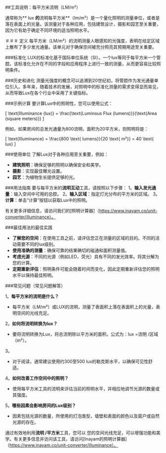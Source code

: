 ##工具说明：每平方米流明（LM/m²）

通常称为** lux **的**流明每平方米**（lm/m²）是一个量化照明的测量单位，或者是落在表面上的光量。该测量对于各种应用，包括建筑设计，摄影和园艺至关重要，因为它有助于确定不同环境的适当照明水平。

＃＃＃ 定义
每平方米（LM/m²）的流明测量人眼感知的光强度，表明在给定区域上散布了多少发光通量。该单元对于确保空间被充分照亮其预期用途至关重要。

###标准化
LUX的标准化基于国际单位系统（SI）。一个lux等同于每平方米一个管腔。该标准化允许在不同的字段和应用程序上进行一致的测量，从而更容易比较照明条件。

###历史和进化
测量光强度的概念可以追溯到20世纪初，将管腔作为发光通量单位引入。多年来，随着技术的发展，对照明中的标准化测量的需求变得显而易见，从而导致Lux在各个行业中采用了关键指标。

###示例计算
要计算Lux中的照明性，您可以使用公式：

\[ \text{Illuminance (lux)} = \frac{\text{Luminous Flux (lumens)}}{\text{Area (square meters)}} \]

例如，如果房间的总发光通量为800流明，面积为20平方米，则照明将是：

\[ \text{Illuminance} = \frac{800 \text{ lumens}}{20 \text{ m²}} = 40 \text{ lux} \]

###使用单位
了解Lux对于各种应用至关重要，例如：
-  **建筑照明**：确保足够的照明以确保安全和美学。
-  **摄影**：实现最佳曝光设置。
-  **园艺**：为植物生长提供足够的光。

###用法指南
要与每平方米的**流明互动**工具，请按照以下步骤：
1。**输入发光通量**：输入空间中可用的总腔。
2。**输入区域**：指定灯光分布的平方米的区域。
3。**计算**：单击“计算”按钮以获取Lux中的照明。

有关更多详细信息，请访问我们的[照明计算器]（https://www.inayam.co/unit-converter/illuminance）。

###最佳用法的最佳实践
-  **了解您的空间**：在使用工具之前，请评估您正在测量的区域的目的。不同的活动需要不同的lux级别。
-  **使用准确的测量**：确保可靠的结果确切的磁通和面积测量值。
-  **考虑光源**：不同的光源（例如LED，荧光）具有不同的发光效率。将其分解为您的计算。
-  **定期重新评估**：照明条件可能会随着时间而变化，因此定期重新评估您的照明水平以保持最佳照明。

###常见问题（常见问题解答）

1。**每平方米的流明是什么？**
- 每平方米（LM/m²）或LUX的流明，测量了表面积上落在表面积上的光量，表明空间的光线充足。

2。**如何将流明转换为lux？**
- 要将流明转换为Lux，将总流明除以平方米的面积。公式为：lux =流明 /区域（m²）。

3。
- 对于阅读，通常建议使用约300至500 lux的勒克斯水平，以确保可见性舒适。

4。**如何改善工作空间中的照明？**
- 使用每平方米工具的流明来评估当前的照明水平，并相应地调节光源的数量或其强度。

5。**哪些因素会影响房间的Lux级别？**
- 因素包括光源的数量，所使用的灯泡类型，墙壁和表面的颜色以及窗户或自然光源的存在。

通过有效地利用**流明 /平方米**工具，您可以 您的空间光线充足，可以增强功能和美学。有关更多信息并访问该工具，请访问[Inayam的照明计算器]（https://www.inayam.co/unit-converter/illuminance）。